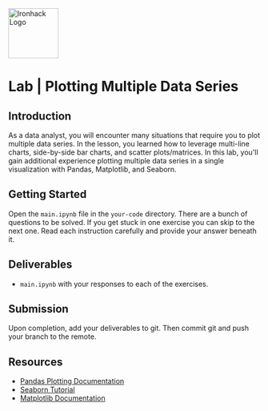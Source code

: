 <img src="https://bit.ly/2VnXWr2" alt="Ironhack Logo" width="100"/>

# Lab | Plotting Multiple Data Series

## Introduction

As a data analyst, you will encounter many situations that require you to plot multiple data series. In the lesson, you learned how to leverage multi-line charts, side-by-side bar charts, and scatter plots/matrices. In this lab, you'll gain additional experience plotting multiple data series in a single visualization with Pandas, Matplotlib, and Seaborn.

## Getting Started

Open the `main.ipynb` file in the `your-code` directory. There are a bunch of questions to be solved. If you get stuck in one exercise you can skip to the next one. Read each instruction carefully and provide your answer beneath it.

## Deliverables

- `main.ipynb` with your responses to each of the exercises.

## Submission

Upon completion, add your deliverables to git. Then commit git and push your branch to the remote.

## Resources

- [Pandas Plotting Documentation](https://pandas.pydata.org/pandas-docs/stable/reference/api/pandas.DataFrame.plot.html)
- [Seaborn Tutorial](https://seaborn.pydata.org/tutorial.html)
- [Matplotlib Documentation](https://matplotlib.org/api/_as_gen/matplotlib.pyplot.plot.html)

